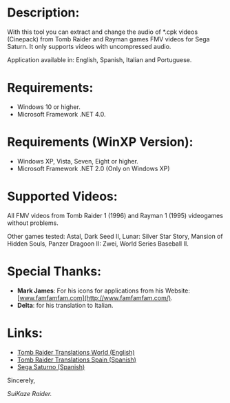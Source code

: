 # Description:
With this tool you can extract and change the audio of *.cpk videos (Cinepack) from Tomb Raider and Rayman games FMV videos for Sega Saturn. It only supports videos with uncompressed audio.

Application available in: English, Spanish, Italian and Portuguese.

# Requirements:
* Windows 10 or higher.
* Microsoft Framework .NET 4.0.

# Requirements (WinXP Version):
* Windows XP, Vista, Seven, Eight or higher.
* Microsoft Framework .NET 2.0 (Only on Windows XP)

# Supported Videos:
All FMV videos from Tomb Raider 1 (1996) and Rayman 1 (1995) videogames without problems.

Other games tested: Astal, Dark Seed II, Lunar: Silver Star Story, Mansion of Hidden Souls, Panzer Dragoon II: Zwei, World Series Baseball II.

# Special Thanks:
* __Mark James__: For his icons for applications from his Website: [www.famfamfam.com](http://www.famfamfam.com/).
* __Delta__: for his translation to Italian.

# Links:
* [Tomb Raider Translations World (English)](https://trtranslationsworld.wordpress.com/)
* [Tomb Raider Translations Spain (Spanish)](https://trtranslationsspain.wordpress.com/)
* [Sega Saturno (Spanish)](https://www.segasaturno.com/)

Sincerely,

_SuiKaze Raider._

